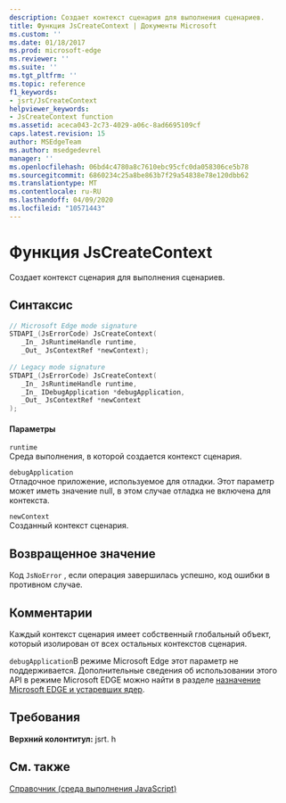 ```yaml
---
description: Создает контекст сценария для выполнения сценариев.
title: Функция JsCreateContext | Документы Microsoft
ms.custom: ''
ms.date: 01/18/2017
ms.prod: microsoft-edge
ms.reviewer: ''
ms.suite: ''
ms.tgt_pltfrm: ''
ms.topic: reference
f1_keywords:
- jsrt/JsCreateContext
helpviewer_keywords:
- JsCreateContext function
ms.assetid: aceca043-2c73-4029-a06c-8ad6695109cf
caps.latest.revision: 15
author: MSEdgeTeam
ms.author: msedgedevrel
manager: ''
ms.openlocfilehash: 06bd4c4780a8c7610ebc95cfc0da058306ce5b78
ms.sourcegitcommit: 6860234c25a8be863b7f29a54838e78e120dbb62
ms.translationtype: MT
ms.contentlocale: ru-RU
ms.lasthandoff: 04/09/2020
ms.locfileid: "10571443"
---
```

# Функция JsCreateContext
Создает контекст сценария для выполнения сценариев.  
  
## Синтаксис  
  
```cpp  
// Microsoft Edge mode signature  
STDAPI_(JsErrorCode) JsCreateContext(  
   _In_ JsRuntimeHandle runtime,  
   _Out_ JsContextRef *newContext);  
  
// Legacy mode signature  
STDAPI_(JsErrorCode) JsCreateContext(  
   _In_ JsRuntimeHandle runtime,  
   _In_ IDebugApplication *debugApplication,  
   _Out_ JsContextRef *newContext  
);  
```  
  
#### Параметры  
 `runtime`  
 Среда выполнения, в которой создается контекст сценария.  
  
 `debugApplication`  
 Отладочное приложение, используемое для отладки. Этот параметр может иметь значение null, в этом случае отладка не включена для контекста.  
  
 `newContext`  
 Созданный контекст сценария.  
  
## Возвращенное значение  
 Код `JsNoError` , если операция завершилась успешно, код ошибки в противном случае.  
  
## Комментарии  
 Каждый контекст сценария имеет собственный глобальный объект, который изолирован от всех остальных контекстов сценария.  
  
 `debugApplication`В режиме Microsoft Edge этот параметр не поддерживается. Дополнительные сведения об использовании этого API в режиме Microsoft EDGE можно найти в разделе [назначение Microsoft EDGE и устаревших ядер](../chakra-hosting/targeting-edge-vs-legacy-engines-in-jsrt-apis.md).  
  
## Требования  
 **Верхний колонтитул:** jsrt. h  
  
## См. также  
 [Справочник (среда выполнения JavaScript)](../chakra-hosting/reference-javascript-runtime.md)